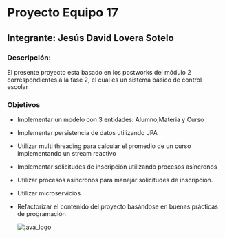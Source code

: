 # Proyecto Equipo 17
## Integrante: Jesús David Lovera Sotelo
### Descripción:
El presente proyecto esta basado en los postworks del módulo 2 correspondientes a la fase 2, el cual es un sistema básico de control escolar

### Objetivos
- Implementar un modelo con 3 entidades: Alumno,Materia y Curso
- Implementar persistencia de datos utilizando JPA
- Utilizar multi threading para calcular el promedio de un curso implementando un stream reactivo
- Implementar solicitudes de inscripción utilizando procesos asíncronos
- Utilizar procesos asíncronos para manejar solicitudes de inscripción.
- Utilizar microservicios
- Refactorizar el contenido del proyecto basándose en buenas prácticas de programación

  ![java_logo](https://chuidiang.org/images/9/9a/JAVA.png)
